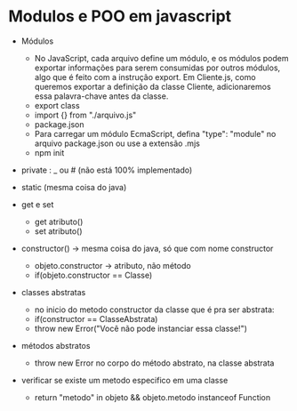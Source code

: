 # Modulos e POO em javascript

- Módulos

  - No JavaScript, cada arquivo define um módulo, e os módulos podem exportar informações para serem consumidas por
    outros módulos, algo que é feito com a instrução export. Em Cliente.js, como queremos exportar a definição da classe
    Cliente, adicionaremos essa palavra-chave antes da classe.
  - export class
  - import {} from "./arquivo.js"
  - package.json
  - Para carregar um módulo EcmaScript, defina "type": "module" no arquivo package.json ou use a extensão .mjs
  - npm init

- private : \_ ou # (não está 100% implementado)

- static (mesma coisa do java)

- get e set

  - get atributo()
  - set atributo()

- constructor() -> mesma coisa do java, só que com nome constructor

  - objeto.constructor -> atributo, não método
  - if(objeto.constructor == Classe)

- classes abstratas

  - no inicio do metodo constructor da classe que é pra ser abstrata:
  - if(constructor == ClasseAbstrata)
  - throw new Error("Você não pode instanciar essa classe!")

- métodos abstratos

  - throw new Error no corpo do método abstrato, na classe abstrata

- verificar se existe um metodo especifico em uma classe
  - return "metodo" in objeto &&
    objeto.metodo instanceof Function
